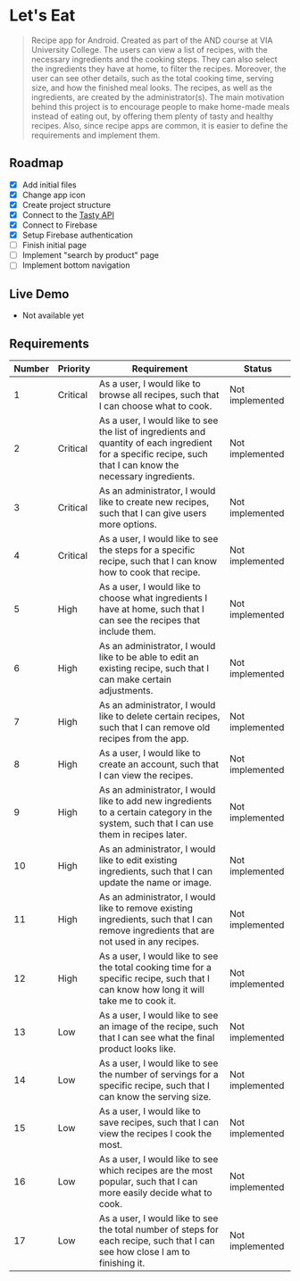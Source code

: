 # Let's Eat

> Recipe app for Android. Created as part of the AND course at VIA University College.
The users can view a list of recipes, with the necessary ingredients and the cooking steps. They can also select the ingredients they have at home, to filter the recipes. Moreover, the user can see other details, such as the total cooking time, serving size, and how the finished meal looks. The recipes, as well as the ingredients, are created by the administrator(s). The main motivation behind this project is to encourage people to make home-made meals instead of eating out, by offering them plenty of tasty and healthy recipes. Also, since recipe apps are common, it is easier to define the requirements and implement them.

## Roadmap
- [x] Add initial files
- [x] Change app icon
- [x] Create project structure
- [x] Connect to the [Tasty API](https://rapidapi.com/apidojo/api/tasty/)
- [x] Connect to Firebase
- [x] Setup Firebase authentication
- [ ] Finish initial page
- [ ] Implement "search by product" page
- [ ] Implement bottom navigation
 
## Live Demo
- Not available yet

## Requirements
| Number | Priority | Requirement                                                                                                                                                   | Status          |
|--------|----------|---------------------------------------------------------------------------------------------------------------------------------------------------------------|-----------------|
| 1      | Critical | As a user, I would like to browse all recipes, such that I can choose what to cook.                                                                           | Not implemented |
| 2      | Critical | As a user, I would like to see the list of ingredients and quantity of each ingredient for a specific recipe, such that I can know the necessary ingredients. | Not implemented |
| 3      | Critical | As an administrator, I would like to create new recipes, such that I can give users more options.                                                             | Not implemented |
| 4      | Critical | As a user, I would like to see the steps for a specific recipe, such that I can know how to cook that recipe.                                                 | Not implemented |
| 5      | High     | As a user, I would like to choose what ingredients I have at home, such that I can see the recipes that include them.                                         | Not implemented |
| 6      | High     | As an administrator, I would like to be able to edit an existing recipe, such that I can make certain adjustments.                                            | Not implemented |
| 7      | High     | As an administrator, I would like to delete certain recipes, such that I can remove old recipes from the app.                                                 | Not implemented |
| 8      | High     | As a user, I would like to create an account, such that I can view the recipes.                                                                               | Not implemented |
| 9      | High     | As an administrator, I would like to add new ingredients to a certain category in the system, such that I can use them in recipes later.                      | Not implemented |
| 10     | High     | As an administrator, I would like to edit existing ingredients, such that I can update the name or image.                                                     | Not implemented |
| 11     | High     | As an administrator, I would like to remove existing ingredients, such that I can remove ingredients that are not used in any recipes.                        | Not implemented |
| 12     | High     | As a user, I would like to see the total cooking time for a specific recipe, such that I can know how long it will take me to cook it.                        | Not implemented |
| 13     | Low      | As a user, I would like to see an image of the recipe, such that I can see what the final product looks like.                                                 | Not implemented |
| 14     | Low      | As a user, I would like to see the number of servings for a specific recipe, such that I can know the serving size.                                           | Not implemented |
| 15     | Low      | As a user, I would like to save recipes, such that I can view the recipes I cook the most.                                                                    | Not implemented |
| 16     | Low      | As a user, I would like to see which recipes are the most popular, such that I can more easily decide what to cook.                                           | Not implemented |
| 17     | Low      | As a user, I would like to see the total number of steps for each recipe, such that I can see how close I am to finishing it.                                 | Not implemented |